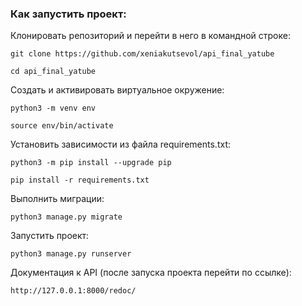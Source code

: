 ### Как запустить проект:

Клонировать репозиторий и перейти в него в командной строке:

```
git clone https://github.com/xeniakutsevol/api_final_yatube
```

```
cd api_final_yatube
```

Cоздать и активировать виртуальное окружение:

```
python3 -m venv env
```

```
source env/bin/activate
```

Установить зависимости из файла requirements.txt:

```
python3 -m pip install --upgrade pip
```

```
pip install -r requirements.txt
```

Выполнить миграции:

```
python3 manage.py migrate
```

Запустить проект:

```
python3 manage.py runserver
```

Документация к API (после запуска проекта перейти по ссылке):

```
http://127.0.0.1:8000/redoc/
```

